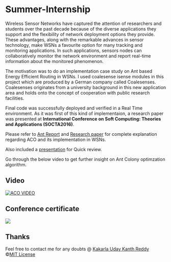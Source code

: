# Summer-Internship

Wireless Sensor Networks have captured the attention of researchers and students over the past decade because of the diverse applications they support and the flexibility of network deployment options they provide. These advantages, along with the remarkable advances in sensor technology, make WSNs a favourite option for many tracking and monitoring applications. In such applications, sensors nodes can collaboratively monitor the network environment and report real-time information about the monitored phenomenon.

The motivation was to do an implementation case study on Ant based Energy Efficient Routing in WSNs. I used coalesense isense modules in this project which are produced by a German company called Coalesenses. Coalesenses originates from a university background in this new application area and holds onto the concept of cooperation with public research facilities.

Final code was successfully deployed and verified in a Real Time environment. As it was first of this kind of implementaion, a research paper was presented at <b>International Conference on Soft Computing: Theories and Applications (SOCTA2016)</b>.

Please refer to [Ant Report](https://github.com/kukr/Summer-Internship/blob/master/Ant_report.pdf) and [Research paper](https://github.com/kukr/Summer-Internship/blob/master/SOCTA2016_Paper_PaperID_208.pdf) for complete explanation regarding ACO and its implementation in WSNs.

Also included a [presentation](https://github.com/kukr/Summer-Internship/blob/master/conference_presentation_ac.ppt) for Quick review.

Go through the below video to get further insight on Ant Colony optimzation algorithm.


## Video
[![ACO VIDEO](https://kukr.github.io/Summer-Internship/ACO.jpg)](https://kukr.github.io/Summer-Internship/Ant_Colony_Optimization.mp4)

## Conference certificate
<img src="https://kukr.github.io/Summer-Internship/SOCTA_certificate.jpg" />

## Thanks
Feel free to contact me for any doubts @ [Kakarla Uday Kanth Reddy](https://www.facebook.com/udaykanth.reddy.10)<br>
©[MIT License](https://github.com/kukr/Summer-Internship/blob/master/LICENSE)
